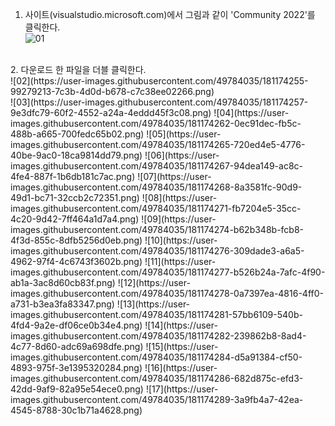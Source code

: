 1. 사이트(visualstudio.microsoft.com)에서 그림과 같이 'Community 2022'를 클릭한다.<br>
![01](https://user-images.githubusercontent.com/49784035/181174251-ae13a577-f0d8-48c2-9862-7d2abf25930a.png)
<br>
2. 다운로드 한 파일을 더블 클릭한다.<br>
![02](https://user-images.githubusercontent.com/49784035/181174255-99279213-7c3b-4d0d-b678-c7c38ee02266.png)
<br>
![03](https://user-images.githubusercontent.com/49784035/181174257-9e3dfc79-60f2-4552-a24a-4eddd45f3c08.png)
![04](https://user-images.githubusercontent.com/49784035/181174262-0ec91dec-fb5c-488b-a665-700fedc65b02.png)
![05](https://user-images.githubusercontent.com/49784035/181174265-720ed4e5-4776-40be-9ac0-18ca9814dd79.png)
![06](https://user-images.githubusercontent.com/49784035/181174267-94dea149-ac8c-4fe4-887f-1b6db181c7ac.png)
![07](https://user-images.githubusercontent.com/49784035/181174268-8a3581fc-90d9-49d1-bc71-32ccb2c72351.png)
![08](https://user-images.githubusercontent.com/49784035/181174271-fb7204e5-35cc-4c20-9d42-7ff464a1d7a4.png)
![09](https://user-images.githubusercontent.com/49784035/181174274-b62b348b-fcb8-4f3d-855c-8dfb5256d0eb.png)
![10](https://user-images.githubusercontent.com/49784035/181174276-309dade3-a6a5-4962-97f4-4c6743f3602b.png)
![11](https://user-images.githubusercontent.com/49784035/181174277-b526b24a-7afc-4f90-ab1a-3ac8d60cb83f.png)
![12](https://user-images.githubusercontent.com/49784035/181174278-0a7397ea-4816-4ff0-a731-b3ea3fa83347.png)
![13](https://user-images.githubusercontent.com/49784035/181174281-57bb6109-540b-4fd4-9a2e-df06ce0b34e4.png)
![14](https://user-images.githubusercontent.com/49784035/181174282-239862b8-8ad4-4c77-8d60-adc69a698dfe.png)
![15](https://user-images.githubusercontent.com/49784035/181174284-d5a91384-cf50-4893-975f-3e1395320284.png)
![16](https://user-images.githubusercontent.com/49784035/181174286-682d875c-efd3-42dd-9af9-82a95e54ece0.png)
![17](https://user-images.githubusercontent.com/49784035/181174289-3a9fb4a7-42ea-4545-8788-30c1b71a4628.png)
